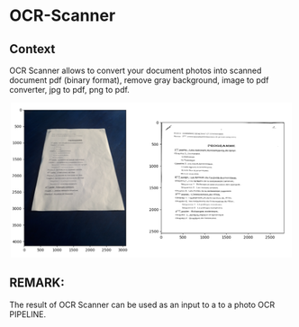 # OCR-Scanner

Context
----
OCR Scanner allows to convert your document photos into scanned document pdf (binary format), remove gray background, image to pdf converter, jpg to pdf, png to pdf.

<p align="center">
  <img src="result.png" width="500" title="OCR Scanner RESULTS">
</p>

REMARK:
----
The result of OCR Scanner can be used as an input to a to a photo OCR PIPELINE.
